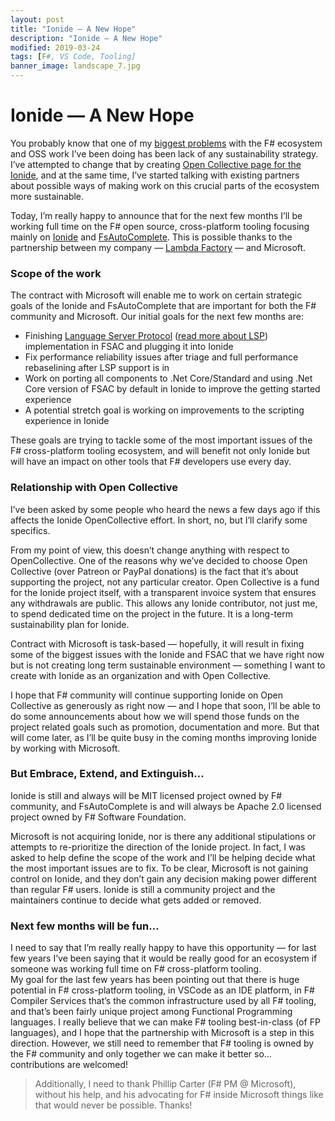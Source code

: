```yaml
---
layout: post
title: "Ionide — A New Hope"
description: "Ionide — A New Hope"
modified: 2019-03-24
tags: [F#, VS Code, Tooling]
banner_image: landscape_7.jpg
---
```


# Ionide — A New Hope

You probably know that one of my [biggest
problems](http://kcieslak.io/Future-of-F-Cross-platform-editor-tooling)
with the F# ecosystem and OSS work I’ve been doing has been lack of any
sustainability strategy. I’ve attempted to change that by creating [Open
Collective page for the Ionide](https://opencollective.com/ionide),
and at the same time, I’ve started talking with existing partners about possible
ways of making work on this crucial parts of the ecosystem more sustainable.

Today, I’m really happy to announce that for the next few months I’ll be working
full time on the F# open source, cross-platform tooling focusing mainly on
[Ionide](https://github.com/ionide) and
[FsAutoComplete](https://github.com/fsharp/FsAutoComplete). This is possible
thanks to the partnership between my company — [Lambda
Factory](https://lambdafactory.io/) — and Microsoft.

<!--more-->

### Scope of the work

The contract with Microsoft will enable me to work on certain strategic goals of
the Ionide and FsAutoComplete that are important for both the F# community and
Microsoft. Our initial goals for the next few months are:

* Finishing [Language Server
Protocol](https://microsoft.github.io/language-server-protocol/) ([read more
about
LSP](https://medium.com/lambda-factory/future-of-f-cross-platform-editor-tooling-a8cf62a50053))
implementation in FSAC and plugging it into Ionide
* Fix performance reliability issues after triage and full performance
rebaselining after LSP support is in
* Work on porting all components to .Net Core/Standard and using .Net Core version
of FSAC by default in Ionide to improve the getting started experience
* A potential stretch goal is working on improvements to the scripting experience
in Ionide

These goals are trying to tackle some of the most important issues of the F#
cross-platform tooling ecosystem, and will benefit not only Ionide but will have
an impact on other tools that F# developers use every day.

### Relationship with Open Collective

I’ve been asked by some people who heard the news a few days ago if this affects
the Ionide OpenCollective effort. In short, no, but I’ll clarify some specifics.

From my point of view, this doesn’t change anything with respect to
OpenCollective. One of the reasons why we’ve decided to choose Open Collective
(over Patreon or PayPal donations) is the fact that it’s about supporting the
project, not any particular creator. Open Collective is a fund for the Ionide
project itself, with a transparent invoice system that ensures any withdrawals
are public. This allows any Ionide contributor, not just me, to spend dedicated
time on the project in the future. It is a long-term sustainability plan for
Ionide.

Contract with Microsoft is task-based — hopefully, it will result in fixing some
of the biggest issues with the Ionide and FSAC that we have right now but is not
creating long term sustainable environment — something I want to create with
Ionide as an organization and with Open Collective.

I hope that F# community will continue supporting Ionide on Open Collective as
generously as right now — and I hope that soon, I’ll be able to do some
announcements about how we will spend those funds on the project related goals
such as promotion, documentation and more. But that will come later, as I’ll be
quite busy in the coming months improving Ionide by working with Microsoft.

### But Embrace, Extend, and Extinguish…

Ionide is still and always will be MIT licensed project owned by F# community,
and FsAutoComplete is and will always be Apache 2.0 licensed project owned by F#
Software Foundation.

Microsoft is not acquiring Ionide, nor is there any additional stipulations or
attempts to re-prioritize the direction of the Ionide project. In fact, I was
asked to help define the scope of the work and I’ll be helping decide what the
most important issues are to fix. To be clear, Microsoft is not gaining control
on Ionide, and they don’t gain any decision making power different than regular
F# users. Ionide is still a community project and the maintainers continue to
decide what gets added or removed.

### Next few months will be fun…

I need to say that I’m really really happy to have this opportunity — for last
few years I’ve been saying that it would be really good for an ecosystem if
someone was working full time on F# cross-platform tooling. <br> My goal for the
last few years has been pointing out that there is huge potential in F#
cross-platform tooling, in VSCode as an IDE platform, in F# Compiler Services
that’s the common infrastructure used by all F# tooling, and that’s been fairly
unique project among Functional Programming languages. I really believe that we
can make F# tooling best-in-class (of FP languages), and I hope that the
partnership with Microsoft is a step in this direction. However, we still need
to remember that F# tooling is owned by the F# community and only together we
can make it better so… contributions are welcomed!

> Additionally, I need to thank Phillip Carter (F# PM @ Microsoft), without his
> help, and his advocating for F# inside Microsoft things like that would never be
possible. Thanks!
